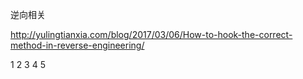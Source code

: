 逆向相关

http://yulingtianxia.com/blog/2017/03/06/How-to-hook-the-correct-method-in-reverse-engineering/

1
2
3
4
5